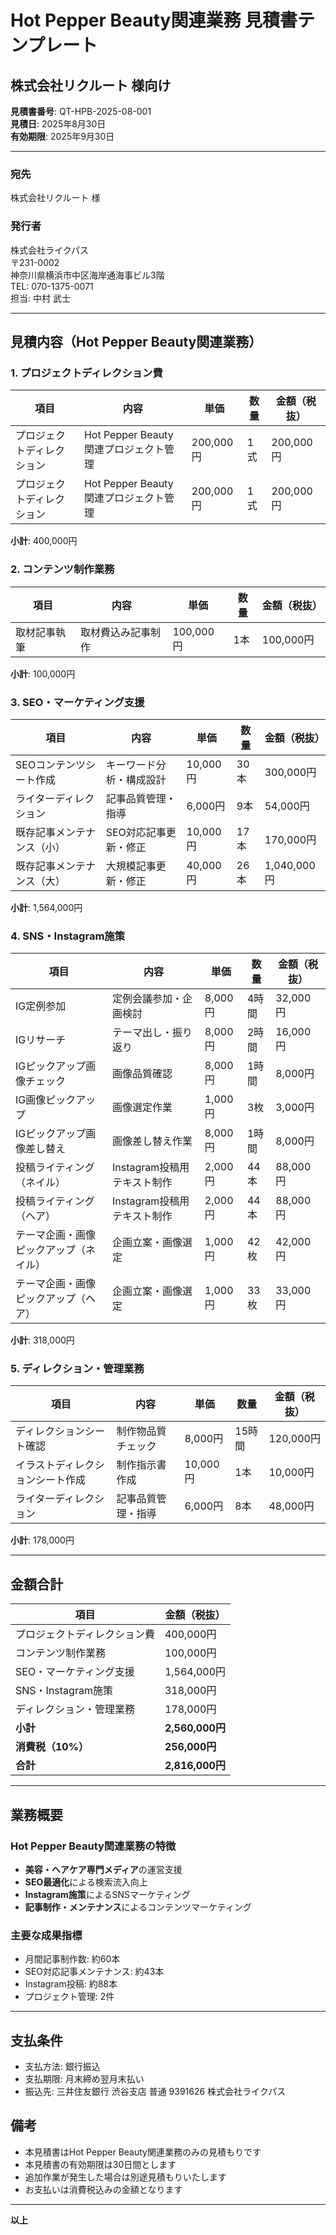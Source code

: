 # Hot Pepper Beauty関連業務 見積書テンプレート
## 株式会社リクルート 様向け

**見積書番号**: QT-HPB-2025-08-001  
**見積日**: 2025年8月30日  
**有効期限**: 2025年9月30日  

---

### 宛先
株式会社リクルート 様

### 発行者
株式会社ライクパス  
〒231-0002  
神奈川県横浜市中区海岸通海事ビル3階  
TEL: 070-1375-0071  
担当: 中村 武士

---

## 見積内容（Hot Pepper Beauty関連業務）

### 1. プロジェクトディレクション費
| 項目 | 内容 | 単価 | 数量 | 金額（税抜） |
|------|------|------|------|-------------|
| プロジェクトディレクション | Hot Pepper Beauty関連プロジェクト管理 | 200,000円 | 1式 | 200,000円 |
| プロジェクトディレクション | Hot Pepper Beauty関連プロジェクト管理 | 200,000円 | 1式 | 200,000円 |

**小計**: 400,000円

### 2. コンテンツ制作業務
| 項目 | 内容 | 単価 | 数量 | 金額（税抜） |
|------|------|------|------|-------------|
| 取材記事執筆 | 取材費込み記事制作 | 100,000円 | 1本 | 100,000円 |

**小計**: 100,000円

### 3. SEO・マーケティング支援
| 項目 | 内容 | 単価 | 数量 | 金額（税抜） |
|------|------|------|------|-------------|
| SEOコンテンツシート作成 | キーワード分析・構成設計 | 10,000円 | 30本 | 300,000円 |
| ライターディレクション | 記事品質管理・指導 | 6,000円 | 9本 | 54,000円 |
| 既存記事メンテナンス（小） | SEO対応記事更新・修正 | 10,000円 | 17本 | 170,000円 |
| 既存記事メンテナンス（大） | 大規模記事更新・修正 | 40,000円 | 26本 | 1,040,000円 |

**小計**: 1,564,000円

### 4. SNS・Instagram施策
| 項目 | 内容 | 単価 | 数量 | 金額（税抜） |
|------|------|------|------|-------------|
| IG定例参加 | 定例会議参加・企画検討 | 8,000円 | 4時間 | 32,000円 |
| IGリサーチ | テーマ出し・振り返り | 8,000円 | 2時間 | 16,000円 |
| IGピックアップ画像チェック | 画像品質確認 | 8,000円 | 1時間 | 8,000円 |
| IG画像ピックアップ | 画像選定作業 | 1,000円 | 3枚 | 3,000円 |
| IGピックアップ画像差し替え | 画像差し替え作業 | 8,000円 | 1時間 | 8,000円 |
| 投稿ライティング（ネイル） | Instagram投稿用テキスト制作 | 2,000円 | 44本 | 88,000円 |
| 投稿ライティング（ヘア） | Instagram投稿用テキスト制作 | 2,000円 | 44本 | 88,000円 |
| テーマ企画・画像ピックアップ（ネイル） | 企画立案・画像選定 | 1,000円 | 42枚 | 42,000円 |
| テーマ企画・画像ピックアップ（ヘア） | 企画立案・画像選定 | 1,000円 | 33枚 | 33,000円 |

**小計**: 318,000円

### 5. ディレクション・管理業務
| 項目 | 内容 | 単価 | 数量 | 金額（税抜） |
|------|------|------|------|-------------|
| ディレクションシート確認 | 制作物品質チェック | 8,000円 | 15時間 | 120,000円 |
| イラストディレクションシート作成 | 制作指示書作成 | 10,000円 | 1本 | 10,000円 |
| ライターディレクション | 記事品質管理・指導 | 6,000円 | 8本 | 48,000円 |

**小計**: 178,000円

---

## 金額合計

| 項目 | 金額（税抜） |
|------|-------------|
| プロジェクトディレクション費 | 400,000円 |
| コンテンツ制作業務 | 100,000円 |
| SEO・マーケティング支援 | 1,564,000円 |
| SNS・Instagram施策 | 318,000円 |
| ディレクション・管理業務 | 178,000円 |
| **小計** | **2,560,000円** |
| **消費税（10%）** | **256,000円** |
| **合計** | **2,816,000円** |

---

## 業務概要

### Hot Pepper Beauty関連業務の特徴
- **美容・ヘアケア専門メディア**の運営支援
- **SEO最適化**による検索流入向上
- **Instagram施策**によるSNSマーケティング
- **記事制作・メンテナンス**によるコンテンツマーケティング

### 主要な成果指標
- 月間記事制作数: 約60本
- SEO対応記事メンテナンス: 約43本
- Instagram投稿: 約88本
- プロジェクト管理: 2件

---

## 支払条件
- 支払方法: 銀行振込
- 支払期限: 月末締め翌月末払い
- 振込先: 三井住友銀行 渋谷支店 普通 9391626 株式会社ライクパス

## 備考
- 本見積書はHot Pepper Beauty関連業務のみの見積もりです
- 本見積書の有効期限は30日間とします
- 追加作業が発生した場合は別途見積もりいたします
- お支払いは消費税込みの金額となります

---

**以上**
